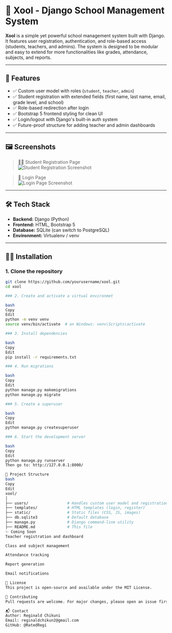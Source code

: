 # 🏫 Xool - Django School Management System

**Xool** is a simple yet powerful school management system built with Django. It features user registration, authentication, and role-based access (students, teachers, and admins). The system is designed to be modular and easy to extend for more functionalities like grades, attendance, subjects, and reports.

---

## 🚀 Features

- ✅ Custom user model with roles (`student`, `teacher`, `admin`)
- ✅ Student registration with extended fields (first name, last name, email, grade level, and school)
- ✅ Role-based redirection after login
- ✅ Bootstrap 5 frontend styling for clean UI
- ✅ Login/logout with Django's built-in auth system
- ✅ Future-proof structure for adding teacher and admin dashboards

---

## 🖼️ Screenshots

> 🧑‍🎓 Student Registration Page  
![Student Registration Screenshot](screenshots/student-register.png)

> 🔐 Login Page  
![Login Page Screenshot](screenshots/login.png)

---

## 🛠️ Tech Stack

- **Backend:** Django (Python)
- **Frontend:** HTML, Bootstrap 5
- **Database:** SQLite (can switch to PostgreSQL)
- **Environment:** Virtualenv / venv

---

## 🧑‍💻 Installation

### 1. Clone the repository

```bash
git clone https://github.com/yourusername/xool.git
cd xool

### 2. Create and activate a virtual environmet

bash
Copy
Edit
python -m venv venv
source venv/bin/activate  # on Windows: venv\Scripts\activate

### 3. Install dependencies

bash
Copy
Edit
pip install -r requirements.txt

### 4. Run migrations

bash
Copy
Edit
python manage.py makemigrations
python manage.py migrate

### 5. Create a superuser

bash
Copy
Edit
python manage.py createsuperuser

### 6. Start the development server

bash
Copy
Edit
python manage.py runserver
Then go to: http://127.0.0.1:8000/

📁 Project Structure
bash
Copy
Edit
xool/
│
├── users/                 # Handles custom user model and registration
├── templates/             # HTML templates (login, register)
├── static/                # Static files (CSS, JS, images)
├── db.sqlite3             # Default database
├── manage.py              # Django command-line utility
├── README.md              # This file
✨ Coming Soon
Teacher registration and dashboard

Class and subject management

Attendance tracking

Report generation

Email notifications

📜 License
This project is open-source and available under the MIT License.

🤝 Contributing
Pull requests are welcome. For major changes, please open an issue first to discuss what you would like to change or add.

📬 Contact
Author: Reginald Chikuni
Email: reginaldchikun2@gmail.com
GitHub: @RatedRegi

